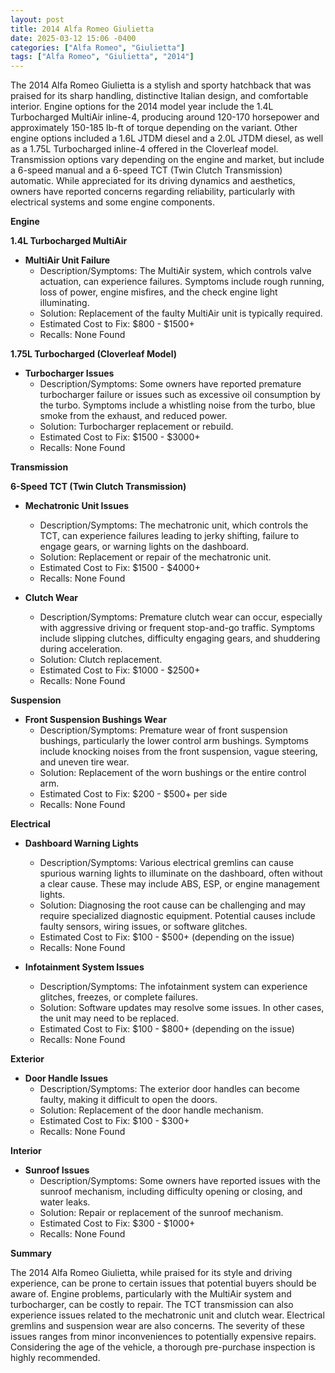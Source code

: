 ```yaml
---
layout: post
title: 2014 Alfa Romeo Giulietta
date: 2025-03-12 15:06 -0400
categories: ["Alfa Romeo", "Giulietta"]
tags: ["Alfa Romeo", "Giulietta", "2014"]
---
```

The 2014 Alfa Romeo Giulietta is a stylish and sporty hatchback that was praised for its sharp handling, distinctive Italian design, and comfortable interior. Engine options for the 2014 model year include the 1.4L Turbocharged MultiAir inline-4, producing around 120-170 horsepower and approximately 150-185 lb-ft of torque depending on the variant. Other engine options included a 1.6L JTDM diesel and a 2.0L JTDM diesel, as well as a 1.75L Turbocharged inline-4 offered in the Cloverleaf model. Transmission options vary depending on the engine and market, but include a 6-speed manual and a 6-speed TCT (Twin Clutch Transmission) automatic. While appreciated for its driving dynamics and aesthetics, owners have reported concerns regarding reliability, particularly with electrical systems and some engine components.

**Engine**

**1.4L Turbocharged MultiAir**

* **MultiAir Unit Failure**
    * Description/Symptoms: The MultiAir system, which controls valve actuation, can experience failures. Symptoms include rough running, loss of power, engine misfires, and the check engine light illuminating.
    * Solution: Replacement of the faulty MultiAir unit is typically required.
    * Estimated Cost to Fix: $800 - $1500+
    * Recalls: None Found

**1.75L Turbocharged (Cloverleaf Model)**

* **Turbocharger Issues**
    * Description/Symptoms: Some owners have reported premature turbocharger failure or issues such as excessive oil consumption by the turbo. Symptoms include a whistling noise from the turbo, blue smoke from the exhaust, and reduced power.
    * Solution: Turbocharger replacement or rebuild.
    * Estimated Cost to Fix: $1500 - $3000+
    * Recalls: None Found

**Transmission**

**6-Speed TCT (Twin Clutch Transmission)**

* **Mechatronic Unit Issues**
    * Description/Symptoms: The mechatronic unit, which controls the TCT, can experience failures leading to jerky shifting, failure to engage gears, or warning lights on the dashboard.
    * Solution: Replacement or repair of the mechatronic unit.
    * Estimated Cost to Fix: $1500 - $4000+
    * Recalls: None Found

* **Clutch Wear**
    * Description/Symptoms: Premature clutch wear can occur, especially with aggressive driving or frequent stop-and-go traffic. Symptoms include slipping clutches, difficulty engaging gears, and shuddering during acceleration.
    * Solution: Clutch replacement.
    * Estimated Cost to Fix: $1000 - $2500+
    * Recalls: None Found

**Suspension**

* **Front Suspension Bushings Wear**
    * Description/Symptoms: Premature wear of front suspension bushings, particularly the lower control arm bushings. Symptoms include knocking noises from the front suspension, vague steering, and uneven tire wear.
    * Solution: Replacement of the worn bushings or the entire control arm.
    * Estimated Cost to Fix: $200 - $500+ per side
    * Recalls: None Found

**Electrical**

* **Dashboard Warning Lights**
    * Description/Symptoms: Various electrical gremlins can cause spurious warning lights to illuminate on the dashboard, often without a clear cause. These may include ABS, ESP, or engine management lights.
    * Solution: Diagnosing the root cause can be challenging and may require specialized diagnostic equipment. Potential causes include faulty sensors, wiring issues, or software glitches.
    * Estimated Cost to Fix: $100 - $500+ (depending on the issue)
    * Recalls: None Found

* **Infotainment System Issues**
    * Description/Symptoms: The infotainment system can experience glitches, freezes, or complete failures.
    * Solution: Software updates may resolve some issues. In other cases, the unit may need to be replaced.
    * Estimated Cost to Fix: $100 - $800+ (depending on the issue)
    * Recalls: None Found

**Exterior**

* **Door Handle Issues**
    * Description/Symptoms: The exterior door handles can become faulty, making it difficult to open the doors.
    * Solution: Replacement of the door handle mechanism.
    * Estimated Cost to Fix: $100 - $300+
    * Recalls: None Found

**Interior**

* **Sunroof Issues**
    * Description/Symptoms: Some owners have reported issues with the sunroof mechanism, including difficulty opening or closing, and water leaks.
    * Solution: Repair or replacement of the sunroof mechanism.
    * Estimated Cost to Fix: $300 - $1000+
    * Recalls: None Found

**Summary**

The 2014 Alfa Romeo Giulietta, while praised for its style and driving experience, can be prone to certain issues that potential buyers should be aware of. Engine problems, particularly with the MultiAir system and turbocharger, can be costly to repair. The TCT transmission can also experience issues related to the mechatronic unit and clutch wear. Electrical gremlins and suspension wear are also concerns. The severity of these issues ranges from minor inconveniences to potentially expensive repairs. Considering the age of the vehicle, a thorough pre-purchase inspection is highly recommended.

